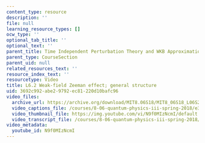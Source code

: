 ```yaml
---
content_type: resource
description: ''
file: null
learning_resource_types: []
ocw_type: ''
optional_tab_title: ''
optional_text: ''
parent_title: Time Independent Perturbation Theory and WKB Approximation
parent_type: CourseSection
parent_uid: null
related_resources_text: ''
resource_index_text: ''
resourcetype: Video
title: L6.2 Weak-field Zeeman effect; general structure
uid: 3692c992-abe2-9792-ec81-220d10bafc96
video_files:
  archive_url: https://archive.org/download/MIT8.06S18/MIT8_06S18_L06S2_300k.mp4
  video_captions_file: /courses/8-06-quantum-physics-iii-spring-2018/e39d33d95861591b8c1ae4da474bf681_N9f0MIzNcmI.vtt
  video_thumbnail_file: https://img.youtube.com/vi/N9f0MIzNcmI/default.jpg
  video_transcript_file: /courses/8-06-quantum-physics-iii-spring-2018/964b97bfbbd828e5aa2309c793870d27_N9f0MIzNcmI.pdf
video_metadata:
  youtube_id: N9f0MIzNcmI
---
```

